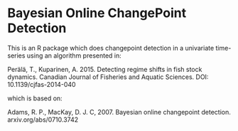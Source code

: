 # Bayesian Online ChangePoint Detection

This is an R package which does changepoint detection in a univariate
time-series using an algorithm presented in:

Perälä, T., Kuparinen, A. 2015. Detecting regime shifts in fish stock dynamics.
Canadian Journal of Fisheries and Aquatic Sciences. DOI: 10.1139/cjfas-2014-040

which is based on:

Adams, R. P., MacKay, D. J. C, 2007. Bayesian online changepoint detection.
arxiv.org/abs/0710.3742

